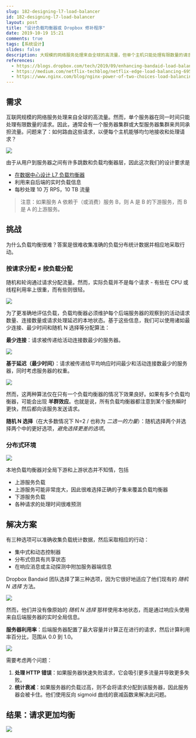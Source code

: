 ```yaml
---
slug: 182-designing-l7-load-balancer
id: 182-designing-l7-load-balancer
layout: post
title: "设计负载均衡器或 Dropbox 修补程序"
date: 2019-10-19 15:21
comments: true
tags: [系统设计]
slides: false
description: 大规模的网络服务处理来自全球的高流量，但单个主机只能处理有限数量的请求。通常会有一个服务器集群来处理所有流量。如何路由这些请求，以便每个主机能够均匀地接收请求？
references:
  - https://blogs.dropbox.com/tech/2019/09/enhancing-bandaid-load-balancing-at-dropbox-by-leveraging-real-time-backend-server-load-information/
  - https://medium.com/netflix-techblog/netflix-edge-load-balancing-695308b5548c
  - https://www.nginx.com/blog/nginx-power-of-two-choices-load-balancing-algorithm/#least_conn
---
```


## 需求

互联网规模的网络服务处理来自全球的高流量。然而，单个服务器在同一时间只能处理有限数量的请求。因此，通常会有一个服务器集群或大型服务器集群来共同承担流量。问题来了：如何路由这些请求，以便每个主机能够均匀地接收和处理请求？

![](https://res.cloudinary.com/dohtidfqh/image/upload/v1571516030/web-guiguio/01-s_71d9a66b3d35f2559b6febf625b03c50d20a1b0c11818ddb19fbbadeafbd11d5_1567646267795_image.png)

由于从用户到服务器之间有许多跳数和负载均衡器层，因此这次我们的设计要求是

* [在数据中心设计 L7 负载均衡器](https://tianpan.co/notes/2018-07-23-load-balancer-types)
* 利用来自后端的实时负载信息
* 每秒处理 10 万 RPS，10 TB 流量

> 注意：如果服务 A 依赖于（或消费）服务 B，则 A 是 B 的下游服务，而 B 是 A 的上游服务。

## 挑战
为什么负载均衡很难？答案是很难收集准确的负载分布统计数据并相应地采取行动。

### 按请求分配 ≠ 按负载分配

随机和轮询通过请求分配流量。然而，实际负载并不是每个请求 - 有些在 CPU 或线程利用率上很重，而有些则很轻。

![](https://res.cloudinary.com/dohtidfqh/image/upload/v1571519977/web-guiguio/round-robin_power-of-two-choices.png)

为了更准确地评估负载，负载均衡器必须维护每个后端服务器的观察到的活动请求数量、连接数量或请求处理延迟的本地状态。基于这些信息，我们可以使用诸如最少连接、最少时间和随机 N 选择等分配算法：

**最少连接**：请求被传递给活动连接数最少的服务器。

![](https://res.cloudinary.com/dohtidfqh/image/upload/v1571520022/web-guiguio/least-conn_power-of-two-choices.png)

**基于延迟（最少时间）**：请求被传递给平均响应时间最少和活动连接数最少的服务器，同时考虑服务器的权重。

![](https://res.cloudinary.com/dohtidfqh/image/upload/v1571520022/web-guiguio/least-conn_power-of-two-choices.png)

然而，这两种算法仅在只有一个负载均衡器的情况下效果良好。如果有多个负载均衡器，可能会出现 **羊群效应**。也就是说，所有负载均衡器都注意到某个服务瞬时更快，然后都向该服务发送请求。

**随机 N 选择**（在大多数情况下 N=2 / 也称为 *二选一的力量*）：随机选择两个并选择两个中的更好选项，*避免选择更差的选项*。

### 分布式环境

![](https://res.cloudinary.com/dohtidfqh/image/upload/v1571516504/web-guiguio/02-s_71d9a66b3d35f2559b6febf625b03c50d20a1b0c11818ddb19fbbadeafbd11d5_1567573729122_image.png)

本地负载均衡器对全局下游和上游状态并不知情，包括

* 上游服务负载
* 上游服务可能非常庞大，因此很难选择正确的子集来覆盖负载均衡器
* 下游服务负载
* 各种请求的处理时间很难预测

## 解决方案
有三种选项可以准确收集负载统计数据，然后采取相应的行动：

* 集中式和动态控制器
* 分布式但具有共享状态
* 在响应消息或主动探测中附加服务器端信息

Dropbox Bandaid 团队选择了第三种选项，因为它很好地适应了他们现有的 *随机 N 选择* 方法。

![](https://res.cloudinary.com/dohtidfqh/image/upload/v1571519434/web-guiguio/03-s_36fd13246bc17faff0558a94f22b02b1467d2b44c17456e7ff5ae7d2f7c84c87_1567054697304_microservice2.png)

然而，他们并没有像原始的 *随机 N 选择* 那样使用本地状态，而是通过响应头使用来自后端服务器的实时全局信息。

**服务器利用率**：后端服务器配置了最大容量并计算正在进行的请求，然后计算利用率百分比，范围从 0.0 到 1.0。

![](https://res.cloudinary.com/dohtidfqh/image/upload/v1571521419/web-guiguio/04-s_71d9a66b3d35f2559b6febf625b03c50d20a1b0c11818ddb19fbbadeafbd11d5_1567652883718_image.png)

需要考虑两个问题：

1. **处理 HTTP 错误**：如果服务器快速失败请求，它会吸引更多流量并导致更多失败。
2. **统计衰减**：如果服务器的负载过高，则不会将请求分配到该服务器，因此服务器会被卡住。他们使用反向 sigmoid 曲线的衰减函数来解决此问题。

## 结果：请求更加均衡

![](https://res.cloudinary.com/dohtidfqh/image/upload/v1571523160/web-guiguio/06-s_71d9a66b3d35f2559b6febf625b03c50d20a1b0c11818ddb19fbbadeafbd11d5_1567642263885_image-e1568763671660.png)